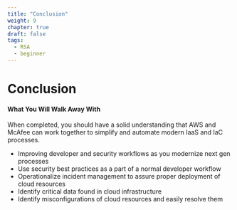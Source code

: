 ```yaml
---
title: "Conclusion"
weight: 9
chapter: true
draft: false
tags:
  - RSA
  - beginner
---
```


# Conclusion

#### What You Will Walk Away With

When completed, you should have a solid understanding that AWS and McAfee can work together to simplify and automate modern IaaS and IaC processes. 

 - Improving developer and security workflows as you modernize next gen processes
 - Use security best practices as a part of a normal developer workflow
 - Operationalize incident management to assure proper deployment of cloud resources
 - Identify critical data found in cloud infrastructure
 - Identify misconfigurations of cloud resources and easily resolve them 


